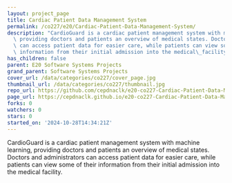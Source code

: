 ```yaml
---
layout: project_page
title: Cardiac Patient Data Management System
permalink: /co227/e20/Cardiac-Patient-Data-Management-System/
description: "CardioGuard is a cardiac patient management system with machine learning,\
  \ providing doctors and patients an overview of medical states. Doctors and administrators\
  \ can access patient data for easier care, while patients can view some of their\
  \ information from their initial admission into the medical\_facility."
has_children: false
parent: E20 Software Systems Projects
grand_parent: Software Systems Projects
cover_url: /data/categories/co227/cover_page.jpg
thumbnail_url: /data/categories/co227/thumbnail.jpg
repo_url: https://github.com/cepdnaclk/e20-co227-Cardiac-Patient-Data-Management-System
page_url: https://cepdnaclk.github.io/e20-co227-Cardiac-Patient-Data-Management-System
forks: 0
watchers: 0
stars: 0
started_on: '2024-10-28T14:34:21Z'
---
```


CardioGuard is a cardiac patient management system with machine learning, providing doctors and patients an overview of medical states. Doctors and administrators can access patient data for easier care, while patients can view some of their information from their initial admission into the medical facility.